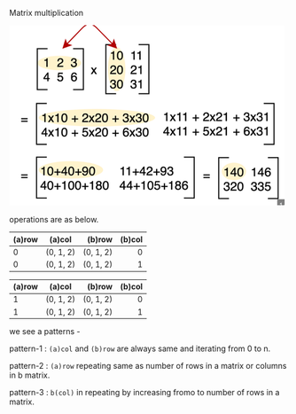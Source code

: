 Matrix multiplication

![img.png](imgs/matrix_multiplication.png)

operations are as below.

| (a)row  | (a)col  | (b)row   | (b)col  |
| :------------ |:---------------:| -----:| -----:|
| 0     |  (0, 1, 2) |  (0, 1, 2) |  0 | 
| 0    |  (0, 1, 2)        |  (0, 1, 2) | 1 | 

| (a)row  | (a)col  | (b)row   | (b)col  |
| :------------ |:---------------:| -----:| -----:|
| 1     |  (0, 1, 2) |  (0, 1, 2) |  0 | 
| 1   |  (0, 1, 2)        |  (0, 1, 2) | 1 | 


we see a patterns -

pattern-1 : `(a)col` and `(b)row` are always same and iterating from 0 to n.

pattern-2 : `(a)row` repeating same as number of rows in a matrix or columns in b matrix.

pattern-3 : `b(col)` in repeating by increasing fromo to number of rows in a matrix.



